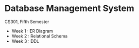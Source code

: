 # Database Management System
CS301, Fifth Semester

- Week 1 : ER Diagram
- Week 2 : Relational Schema
- Week 3 : DDL
